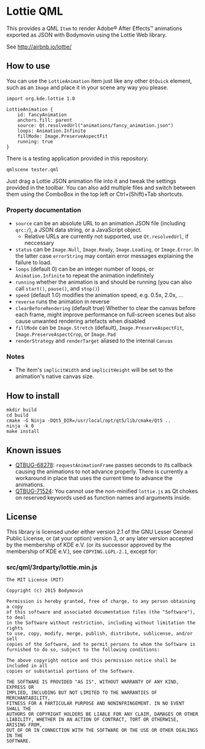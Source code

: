 # Lottie QML

This provides a QML `Item` to render Adobe® After Effects™ animations exported as JSON with Bodymovin using the Lottie Web library.

See http://airbnb.io/lottie/

## How to use

You can use the `LottieAnimation` item just like any other `QtQuick` element, such as an `Image` and place it in your scene any way you please.

```
import org.kde.lottie 1.0

LottieAnimation {
    id: fancyAnimation
    anchors.fill: parent
    source: Qt.resolvedUrl("animations/fancy_animation.json")
    loops: Animation.Infinite
    fillMode: Image.PreserveAspectFit
    running: true
}
```

There is a testing application provided in this repository:

```
qmlscene tester.qml
```

Just drag a Lottie JSON animation file into it and tweak the settings provided in the toolbar.
You can also add multiple files and switch between them using the ComboBox in the top left or Ctrl+(Shift)+Tab shortcuts.

### Property documentation

* `source` can be an absolute URL to an animation JSON file (including `qrc:/`), a JSON data string, or a JavaScript object.
    * Relative URLs are currently not supported, use `Qt.resolvedUrl`, if neccessary
* `status` can be `Image.Null`, `Image.Ready`, `Image.Loading`, or `Image.Error`. In the latter case `errorString` may contain error messages explaining the failure to load.
* `loops` (default 0) can be an integer number of loops, or `Animation.Infinite` to repeat the animation indefinitely
* `running` whether the animation is and should be running (you can also call `start()`, `pause()`, and `stop()`)
* `speed` (default 1.0) modifies the animation speed, e.g. 0.5x, 2.0x, …
* `reverse` runs the animation in reverse
* `clearBeforeRendering` (default true) Whether to clear the canvas before each frame, might improve performance on full-screen scenes but also cause unwanted rendering artefacts when disabled
* `fillMode` can be `Image.Stretch` (default), `Image.PreserveAspectFit`, `Image.PreserveAspectCrop`, or `Image.Pad`
* `renderStrategy` and `renderTarget` aliased to the internal `Canvas`

### Notes

* The item's `implicitWidth` and `implicitHeight` will be set to the animation's native canvas size.

## How to install

```
mkdir build
cd build
cmake -G Ninja -DQt5_DIR=/usr/local/opt/qt5/lib/cmake/Qt5 ..
ninja -k 0
make install
```

## Known issues

* [QTBUG-68278](https://bugreports.qt.io/browse/QTBUG-68278): `requestAnimationFrame` passes seconds to its callback
causing the animations to not advance properly. There is currently a workaround in place that uses the current time
to advance the animations.
* [QTBUG-71524](https://bugreports.qt.io/browse/QTBUG-71524): You cannot use the non-minified `lottie.js` as Qt chokes on reserved keywords used as function names and arguments inside.

## License

This library is licensed under either version 2.1 of the GNU Lesser General Public License, or (at your option) version 3, or any later version accepted by the membership of KDE e.V. (or its successor approved by the membership of KDE e.V.), see `COPYING.LGPL-2.1`, except for:

### src/qml/3rdparty/lottie.min.js

```
The MIT License (MIT)

Copyright (c) 2015 Bodymovin

Permission is hereby granted, free of charge, to any person obtaining a copy
of this software and associated documentation files (the "Software"), to deal
in the Software without restriction, including without limitation the rights
to use, copy, modify, merge, publish, distribute, sublicense, and/or sell
copies of the Software, and to permit persons to whom the Software is
furnished to do so, subject to the following conditions:

The above copyright notice and this permission notice shall be included in all
copies or substantial portions of the Software.

THE SOFTWARE IS PROVIDED "AS IS", WITHOUT WARRANTY OF ANY KIND, EXPRESS OR
IMPLIED, INCLUDING BUT NOT LIMITED TO THE WARRANTIES OF MERCHANTABILITY,
FITNESS FOR A PARTICULAR PURPOSE AND NONINFRINGEMENT. IN NO EVENT SHALL THE
AUTHORS OR COPYRIGHT HOLDERS BE LIABLE FOR ANY CLAIM, DAMAGES OR OTHER
LIABILITY, WHETHER IN AN ACTION OF CONTRACT, TORT OR OTHERWISE, ARISING FROM,
OUT OF OR IN CONNECTION WITH THE SOFTWARE OR THE USE OR OTHER DEALINGS IN THE
SOFTWARE.
```
